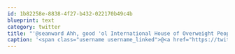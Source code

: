 ```yaml
---
id: 1b82258e-8838-4f27-b432-022170b49c4b
blueprint: text
category: twitter
title: "'@seanward Ahh, good 'ol International House of Overweight People"
caption: '<span class="username username_linked">@<a href="https://twitter.com/seanward" title="Sean Ward">seanward</a></span> Ahh, good ''ol International House of Overweight People'
---
```

